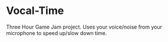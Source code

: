 Vocal-Time
==========

Three Hour Game Jam project. Uses your voice/noise from your microphone to speed up/slow down time. 
